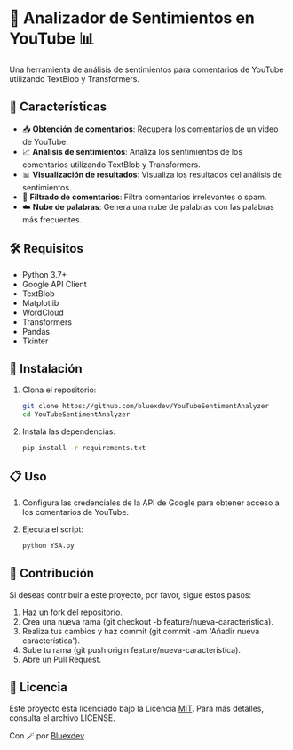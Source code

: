 # 🎥 Analizador de Sentimientos en YouTube 📊

Una herramienta de análisis de sentimientos para comentarios de YouTube utilizando TextBlob y Transformers.

## 🌟 Características

- 📥 **Obtención de comentarios**: Recupera los comentarios de un video de YouTube.
- 📈 **Análisis de sentimientos**: Analiza los sentimientos de los comentarios utilizando TextBlob y Transformers.
- 📊 **Visualización de resultados**: Visualiza los resultados del análisis de sentimientos.
- 🧹 **Filtrado de comentarios**: Filtra comentarios irrelevantes o spam.
- ☁️ **Nube de palabras**: Genera una nube de palabras con las palabras más frecuentes.

## 🛠️ Requisitos

- Python 3.7+
- Google API Client
- TextBlob
- Matplotlib
- WordCloud
- Transformers
- Pandas
- Tkinter

## 🚀 Instalación

1. Clona el repositorio:
   ```sh
   git clone https://github.com/bluexdev/YouTubeSentimentAnalyzer
   cd YouTubeSentimentAnalyzer
2. Instala las dependencias:
   ```sh
   pip install -r requirements.txt

## 📋 Uso
1. Configura las credenciales de la API de Google para obtener acceso a los comentarios de YouTube.

2. Ejecuta el script:
   ```sh
   python YSA.py

## 🤝 Contribución
Si deseas contribuir a este proyecto, por favor, sigue estos pasos:

1. Haz un fork del repositorio.
2. Crea una nueva rama (git checkout -b feature/nueva-caracteristica).
3. Realiza tus cambios y haz commit (git commit -am 'Añadir nueva característica').
4. Sube tu rama (git push origin feature/nueva-caracteristica).
5. Abre un Pull Request.

## 📄 Licencia
Este proyecto está licenciado bajo la Licencia [MIT](https://choosealicense.com/licenses/mit/). Para más detalles, consulta el archivo LICENSE.




  Con 🪄 por [Bluexdev](https://github.com/bluexdev)


